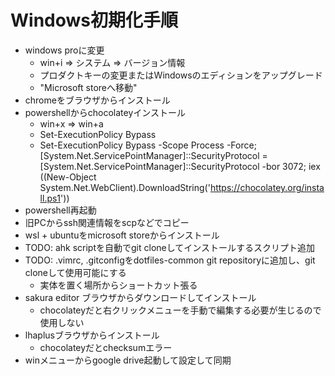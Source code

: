 # Windows初期化手順

* windows proに変更
    * win+i => システム => バージョン情報
    * プロダクトキーの変更またはWindowsのエディションをアップグレード
    * "Microsoft storeへ移動"
* chromeをブラウザからインストール
* powershellからchocolateyインストール
    * win+x => win+a
    * Set-ExecutionPolicy Bypass
    * Set-ExecutionPolicy Bypass -Scope Process -Force; [System.Net.ServicePointManager]::SecurityProtocol = [System.Net.ServicePointManager]::SecurityProtocol -bor 3072; iex ((New-Object System.Net.WebClient).DownloadString('https://chocolatey.org/install.ps1'))
* powershell再起動
* 旧PCからssh関連情報をscpなどでコピー
* wsl + ubuntuをmicrosoft storeからインストール
* TODO: ahk scriptを自動でgit cloneしてインストールするスクリプト追加
* TODO: .vimrc, .gitconfigをdotfiles-common git repositoryに追加し、git cloneして使用可能にする
    * 実体を置く場所からショートカット張る
* sakura editor ブラウザからダウンロードしてインストール
    * chocolateyだと右クリックメニューを手動で編集する必要が生じるので使用しない
* lhaplusブラウザからインストール
    * chocolateyだとchecksumエラー
* winメニューからgoogle drive起動して設定して同期
